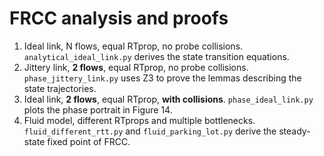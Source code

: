 # FRCC analysis and proofs

1. Ideal link, N flows, equal RTprop, no probe collisions.
`analytical_ideal_link.py` derives the state transition equations.
2. Jittery link, **2 flows**, equal RTprop, no probe collisions.
`phase_jittery_link.py` uses Z3 to prove the lemmas describing the state trajectories.
3. Ideal link, **2 flows**, equal RTprop, **with collisions**.
`phase_ideal_link.py` plots the phase portrait in Figure 14.
4. Fluid model, different RTprops and multiple bottlenecks.
`fluid_different_rtt.py` and `fluid_parking_lot.py` derive the steady-state fixed point of FRCC.
